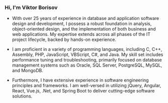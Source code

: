 ### Hi, I'm Viktor Borisov

- With over 25 years of experience in database and application software design and development, I possess a robust foundation in analysis, object-oriented design, and the implementation of both business and web applications. My expertise extends across all phases of the IT project lifecycle, backed by hands-on experience.

- I am proficient in a variety of programming languages, including C, C++, Assembly, PHP, JavaScript, VBScript, C#, and Java. My skill set includes performance tuning and troubleshooting, primarily focused on database management systems such as Oracle, SQL Server, PostgreSQL, MySQL, and MongoDB.

- Furthermore, I have extensive experience in software engineering principles and frameworks. I am well-versed in utilizing jQuery, Angular, React, Vue.js, .Net, and Spring Boot to deliver cutting-edge software solutions.

<!--
**Victor-Borisov/Victor-Borisov** is a ✨ _special_ ✨ repository because its `README.md` (this file) appears on your GitHub profile.

Here are some ideas to get you started:

- 🔭 I’m currently working on ...
- 🌱 I’m currently learning ...
- 👯 I’m looking to collaborate on ...
- 🤔 I’m looking for help with ...
- 💬 Ask me about ...
- 📫 How to reach me: ...
- 😄 Pronouns: ...
- ⚡ Fun fact: ...
-->
